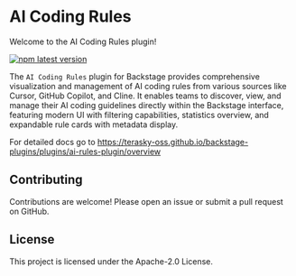 # AI Coding Rules

Welcome to the AI Coding Rules plugin!

[![npm latest version](https://img.shields.io/npm/v/@terasky/backstage-plugin-ai-rules/latest.svg)](https://www.npmjs.com/package/@terasky/backstage-plugin-ai-rules)

The `AI Coding Rules` plugin for Backstage provides comprehensive visualization and management of AI coding rules from various sources like Cursor, GitHub Copilot, and Cline. It enables teams to discover, view, and manage their AI coding guidelines directly within the Backstage interface, featuring modern UI with filtering capabilities, statistics overview, and expandable rule cards with metadata display.

For detailed docs go to https://terasky-oss.github.io/backstage-plugins/plugins/ai-rules-plugin/overview

## Contributing
Contributions are welcome! Please open an issue or submit a pull request on GitHub.

## License
This project is licensed under the Apache-2.0 License.